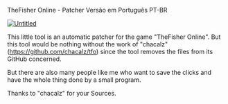TheFisher Online - Patcher Versão em Português PT-BR

<a href="https://imgbb.com/"><img src="https://i.ibb.co/tpmR0T7/Untitled.png" alt="Untitled" border="0"></a>

This little tool is an automatic patcher for the game "TheFisher Online".
But this tool would be nothing without the work of "chacalz" (https://github.com/chacalz/tfo) since the tool removes the files from its GitHub
concerned.

But there are also many people like me who want to save the clicks and have the whole thing done by a small program.

Thanks to "chacalz" for your Sources.




